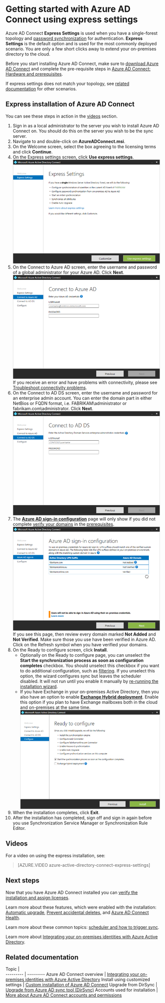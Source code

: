 <properties
	pageTitle="Azure AD Connect: Getting Started using express settings | Microsoft Azure"
	description="Learn how to download, install and run the setup wizard for Azure AD Connect."
	services="active-directory"
	documentationCenter=""
	authors="andkjell"
	manager="stevenpo"
	editor="curtand"/>

<tags
	ms.service="active-directory"
	ms.workload="identity"
	ms.tgt_pltfrm="na"
	ms.devlang="na"
	ms.topic="get-started-article"
	ms.date="06/27/2016"
	ms.author="billmath;andkjell"/>

# Getting started with Azure AD Connect using express settings
Azure AD Connect **Express Settings** is used when you have a single-forest topology and [password synchronization](active-directory-aadconnectsync-implement-password-synchronization.md) for authentication. **Express Settings** is the default option and is used for the most commonly deployed scenario. You are only a few short clicks away to extend your on-premises directory to the cloud.

Before you start installing Azure AD Connect, make sure to [download Azure AD Connect](http://go.microsoft.com/fwlink/?LinkId=615771) and complete the pre-requisite steps in [Azure AD Connect: Hardware and prerequisites](active-directory-aadconnect-prerequisites.md).

If express settings does not match your topology, see [related documentation](#related-documentation) for other scenarios.

## Express installation of Azure AD Connect
You can see these steps in action in the [videos](#videos) section.

1. Sign in as a local administrator to the server you wish to install Azure AD Connect on. You should do this on the server you wish to be the sync server.
2. Navigate to and double-click on **AzureADConnect.msi**.
3. On the Welcome screen, select the box agreeing to the licensing terms and click **Continue**.  
4. On the Express settings screen, click **Use express settings**.  
![Welcome to Azure AD Connect](./media/active-directory-aadconnect-get-started-express/express.png)
5. On the Connect to Azure AD screen, enter the username and password of a global administrator for your Azure AD. Click **Next**.  
![Connect to Azure AD](./media/active-directory-aadconnect-get-started-express/connectaad.png)
If you receive an error and have problems with connectivity, please see [Troubleshoot connectivity problems](active-directory-aadconnect-troubleshoot-connectivity.md).
6. On the Connect to AD DS screen, enter the username and password for an enterprise admin account. You can enter the domain part in either NetBios or FQDN format, i.e. FABRIKAM\administrator or fabrikam.com\administrator. Click **Next**.  
![Connect to AD DS](./media/active-directory-aadconnect-get-started-express/connectad.png)
7. The [**Azure AD sign-in configuration**](active-directory-aadconnect-user-signin.md#azure-ad-sign-in-configuration) page will only show if you did not complete [verify your domains](active-directory-add-domain.md) in the [prerequisites](active-directory-aadconnect-prerequisites.md).
![Unverified domains](./media/active-directory-aadconnect-get-started-express/unverifieddomain.png)  
If you see this page, then review every domain marked **Not Added** and **Not Verified**. Make sure those you use have been verified in Azure AD. Click on the Refresh symbol when you have verified your domains.
8. On the Ready to configure screen, click **Install**.
	- Optionally on the Ready to configure page, you can unselect the **Start the synchronization process as soon as configuration completes** checkbox. You should unselect this checkbox if you want to do additional configuration, such as [filtering](active-directory-aadconnectsync-configure-filtering.md). If you unselect this option, the wizard configures sync but leaves the scheduler disabled. It will not run until you enable it manually by [re-running the installation wizard](active-directory-aadconnectsync-installation-wizard.md).
	- If you have Exchange in your on-premises Active Directory, then you also have an option to enable [**Exchange Hybrid deployment**](https://technet.microsoft.com/library/jj200581.aspx). Enable this option if you plan to have Exchange mailboxes both in the cloud and on-premises at the same time.
![Ready to configure Azure AD Connect](./media/active-directory-aadconnect-get-started-express/readytoconfigure.png)
9. When the installation completes, click **Exit**.
10. After the installation has completed, sign off and sign in again before you use Synchronization Service Manager or Synchronization Rule Editor.

## Videos

For a video on using the express installation, see:

>[AZURE.VIDEO azure-active-directory-connect-express-settings]

## Next steps
Now that you have Azure AD Connect installed you can [verify the installation and assign licenses](active-directory-aadconnect-whats-next.md).

Learn more about these features, which were enabled with the installation: [Automatic upgrade](active-directory-aadconnect-feature-automatic-upgrade.md), [Prevent accidental deletes](active-directory-aadconnectsync-feature-prevent-accidental-deletes.md), and [Azure AD Connect Health](active-directory-aadconnect-health-sync.md).

Learn more about these common topics: [scheduler and how to trigger sync](active-directory-aadconnectsync-feature-scheduler.md).

Learn more about [Integrating your on-premises identities with Azure Active Directory](active-directory-aadconnect.md).

## Related documentation

Topic |  
--------- | ---------
Azure AD Connect overview | [Integrating your on-premises identities with Azure Active Directory](active-directory-aadconnect.md)
Install using customized settings | [Custom installation of Azure AD Connect](active-directory-aadconnect-get-started-custom.md)
Upgrade from DirSync | [Upgrade from Azure AD sync tool (DirSync)](active-directory-aadconnect-dirsync-upgrade-get-started.md)
Accounts used for installation | [More about Azure AD Connect accounts and permissions](active-directory-aadconnect-accounts-permissions.md)
